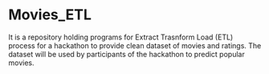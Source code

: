 # Movies_ETL

It is a repository holding programs for Extract Trasnform Load (ETL) process for a hackathon to provide clean dataset of movies and ratings.
The dataset will be used by participants of the hackathon to predict popular movies. 
